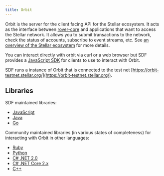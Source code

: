 ```yaml
---
title: Orbit
---
```


Orbit is the server for the client facing API for the Stellar ecosystem.  It acts as the interface between [rover-core](https://www.stellar.org/developers/learn/rover-core) and applications that want to access the Stellar network. It allows you to submit transactions to the network, check the status of accounts, subscribe to event streams, etc. See [an overview of the Stellar ecosystem](https://www.stellar.org/developers/guides/) for more details.

You can interact directly with orbit via curl or a web browser but SDF provides a [JavaScript SDK](https://www.stellar.org/developers/js-rover-sdk/learn/) for clients to use to interact with Orbit.

SDF runs a instance of Orbit that is connected to the test net [https://orbit-testnet.stellar.org/](https://orbit-testnet.stellar.org/).

## Libraries

SDF maintained libraries:<br />
- [JavaScript](https://github.com/rover/js-rover-sdk)
- [Java](https://github.com/rover/java-rover-sdk)
- [Go](https://github.com/rover/go)

Community maintained libraries (in various states of completeness) for interacting with Orbit in other languages:<br>
- [Ruby](https://github.com/rover/ruby-rover-sdk)
- [Python](https://github.com/StellarCN/py-rover-base)
- [C# .NET 2.0](https://github.com/QuantozTechnology/csharp-rover-base)
- [C# .NET Core 2.x](https://github.com/elucidsoft/dotnetcore-rover-sdk)
- [C++](https://bitbucket.org/bnogal/stellarqore/wiki/Home)
